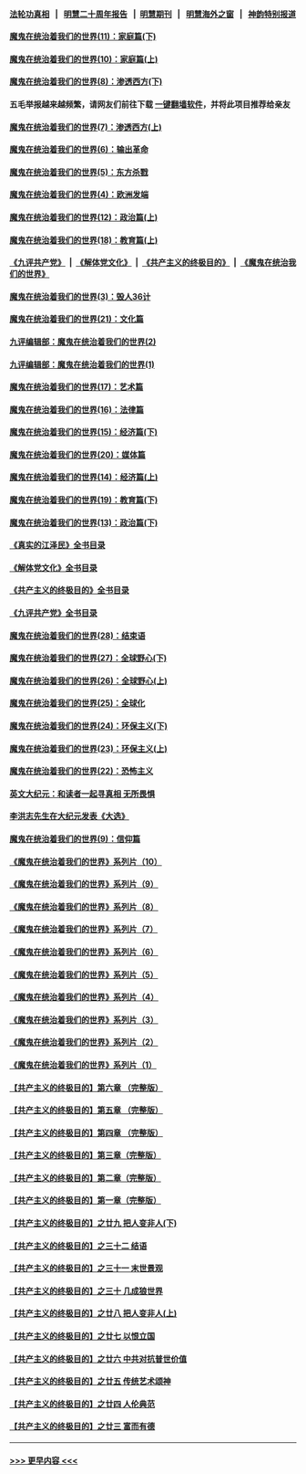 #### [法轮功真相](https://github.com/gfw-breaker/truth/blob/master/README.md?t=0) &nbsp;&nbsp;|&nbsp;&nbsp; [明慧二十周年报告](https://github.com/gfw-breaker/mh-reports/blob/master/README.md?t=0) &nbsp;&nbsp;|&nbsp;&nbsp;[明慧期刊](https://github.com/gfw-breaker/mh-qikan) &nbsp;&nbsp;|&nbsp;&nbsp; [明慧海外之窗](https://github.com/gfw-breaker/mh-news/blob/master/README.md?t=0) &nbsp;&nbsp;|&nbsp;&nbsp; [神韵特别报道](https://github.com/gfw-breaker/mh-news/blob/master/shenyun.md?t=0)
#### [魔鬼在统治着我们的世界(11)：家庭篇(下)](../pages/nsc422/n10440961.md?t=12071250) 
#### [魔鬼在统治着我们的世界(10)：家庭篇(上)](../pages/nsc422/n10435448.md?t=12071250) 
#### [魔鬼在统治着我们的世界(8)：渗透西方(下)](../pages/nsc422/n10429603.md?t=12071250) 
#### 五毛举报越来越频繁，请网友们前往下载 [一键翻墙软件](https://github.com/gfw-breaker/ssr-accounts)，并将此项目推荐给亲友
#### [魔鬼在统治着我们的世界(7)：渗透西方(上)](../pages/nsc422/n10426013.md?t=12071250) 
#### [魔鬼在统治着我们的世界(6)：输出革命](../pages/nsc422/n10421536.md?t=12071250) 
#### [魔鬼在统治着我们的世界(5)：东方杀戮](../pages/nsc422/n10417707.md?t=12071250) 
#### [魔鬼在统治着我们的世界(4)：欧洲发端](../pages/nsc422/n10414890.md?t=12071250) 
#### [魔鬼在统治着我们的世界(12)：政治篇(上)](../pages/nsc422/n10444576.md?t=12071250) 
#### [魔鬼在统治着我们的世界(18)：教育篇(上)](../pages/nsc422/n10526970.md?t=12071250) 
#### [《九评共产党》](https://github.com/begood0513/9ping.md/blob/master/README.md) &nbsp;|&nbsp; [《解体党文化》](../../../../jtdwh.md/blob/master/README.md)  &nbsp;|&nbsp; [《共产主义的终极目的》](../../../../gczydzjmd.md/blob/master/README.md) &nbsp;|&nbsp; [《魔鬼在统治我们的世界》](../../../../mgztzwmdsj.md/blob/master/README.md) 
#### [魔鬼在统治着我们的世界(3)：毁人36计](../pages/nsc422/n10411583.md?t=12071250) 
#### [魔鬼在统治着我们的世界(21)：文化篇](../pages/nsc422/n10597706.md?t=12071250) 
#### [九评编辑部：魔鬼在统治着我们的世界(2)](../pages/nsc422/n10410036.md?t=12071250) 
#### [九评编辑部：魔鬼在统治着我们的世界(1)](../pages/nsc422/n10406825.md?t=12071250) 
#### [魔鬼在统治着我们的世界(17)：艺术篇](../pages/nsc422/n10499093.md?t=12071250) 
#### [魔鬼在统治着我们的世界(16)：法律篇](../pages/nsc422/n10485969.md?t=12071250) 
#### [魔鬼在统治着我们的世界(15)：经济篇(下)](../pages/nsc422/n10469975.md?t=12071250) 
#### [魔鬼在统治着我们的世界(20)：媒体篇](../pages/nsc422/n10586579.md?t=12071250) 
#### [魔鬼在统治着我们的世界(14)：经济篇(上)](../pages/nsc422/n10457370.md?t=12071250) 
#### [魔鬼在统治着我们的世界(19)：教育篇(下)](../pages/nsc422/n10564808.md?t=12071250) 
#### [魔鬼在统治着我们的世界(13)：政治篇(下)](../pages/nsc422/n10448270.md?t=12071250) 
#### [《真实的江泽民》全书目录](../pages/nsc422/n13721399.md?t=12071250) 
#### [《解体党文化》全书目录](../pages/nsc422/n13721157.md?t=12071250) 
#### [《共产主义的终极目的》全书目录](../pages/nsc422/n13721048.md?t=12071250) 
#### [《九评共产党》全书目录](../pages/nsc422/n13708085.md?t=12071250) 
#### [魔鬼在统治着我们的世界(28)：结束语](../pages/nsc422/n10936246.md?t=12071250) 
#### [魔鬼在统治着我们的世界(27)：全球野心(下)](../pages/nsc422/n10928319.md?t=12071250) 
#### [魔鬼在统治着我们的世界(26)：全球野心(上)](../pages/nsc422/n10900318.md?t=12071250) 
#### [魔鬼在统治着我们的世界(25)：全球化](../pages/nsc422/n10788205.md?t=12071250) 
#### [魔鬼在统治着我们的世界(24)：环保主义(下)](../pages/nsc422/n10695307.md?t=12071250) 
#### [魔鬼在统治着我们的世界(23)：环保主义(上)](../pages/nsc422/n10688613.md?t=12071250) 
#### [魔鬼在统治着我们的世界(22)：恐怖主义](../pages/nsc422/n10614727.md?t=12071250) 
#### [英文大纪元：和读者一起寻真相 无所畏惧](../pages/nsc422/n12542027.md?t=12071250) 
#### [李洪志先生在大纪元发表《大选》](../pages/nsc422/n12534746.md?t=12071250) 
#### [魔鬼在统治着我们的世界(9)：信仰篇](../pages/nsc422/n10432159.md?t=12071250) 
#### [《魔鬼在统治着我们的世界》系列片（10）](../pages/nsc422/n12292670.md?t=12071250) 
#### [《魔鬼在统治着我们的世界》系列片（9）](../pages/nsc422/n12290859.md?t=12071250) 
#### [《魔鬼在统治着我们的世界》系列片（8）](../pages/nsc422/n12287445.md?t=12071250) 
#### [《魔鬼在统治着我们的世界》系列片（7）](../pages/nsc422/n12283425.md?t=12071250) 
#### [《魔鬼在统治着我们的世界》系列片（6）](../pages/nsc422/n12282314.md?t=12071250) 
#### [《魔鬼在统治着我们的世界》系列片（5）](../pages/nsc422/n12281419.md?t=12071250) 
#### [《魔鬼在统治着我们的世界》系列片（4）](../pages/nsc422/n12274024.md?t=12071250) 
#### [《魔鬼在统治着我们的世界》系列片（3）](../pages/nsc422/n12271322.md?t=12071250) 
#### [《魔鬼在统治着我们的世界》系列片（2）](../pages/nsc422/n12269049.md?t=12071250) 
#### [《魔鬼在统治着我们的世界》系列片（1）](../pages/nsc422/n12267575.md?t=12071250) 
#### [【共产主义的终极目的】第六章 （完整版）](../pages/nsc422/n11428913.md?t=12071250) 
#### [【共产主义的终极目的】第五章 （完整版）](../pages/nsc422/n11428912.md?t=12071250) 
#### [【共产主义的终极目的】第四章 （完整版）](../pages/nsc422/n11428907.md?t=12071250) 
#### [【共产主义的终极目的】第三章（完整版）](../pages/nsc422/n11428848.md?t=12071250) 
#### [【共产主义的终极目的】第二章（完整版）](../pages/nsc422/n11428831.md?t=12071250) 
#### [【共产主义的终极目的】第一章（完整版）](../pages/nsc422/n11417651.md?t=12071250) 
#### [【共产主义的终极目的】之廿九 把人变非人(下)](../pages/nsc422/n11344140.md?t=12071250) 
#### [【共产主义的终极目的】之三十二 结语](../pages/nsc422/n11360535.md?t=12071250) 
#### [【共产主义的终极目的】之三十一 末世景观](../pages/nsc422/n11351129.md?t=12071250) 
#### [【共产主义的终极目的】之三十 几成狼世界](../pages/nsc422/n11348280.md?t=12071250) 
#### [【共产主义的终极目的】之廿八 把人变非人(上)](../pages/nsc422/n11340492.md?t=12071250) 
#### [【共产主义的终极目的】之廿七 以恨立国](../pages/nsc422/n11336944.md?t=12071250) 
#### [【共产主义的终极目的】之廿六 中共对抗普世价值](../pages/nsc422/n11324785.md?t=12071250) 
#### [【共产主义的终极目的】之廿五 传统艺术颂神](../pages/nsc422/n11296396.md?t=12071250) 
#### [【共产主义的终极目的】之廿四 人伦典范](../pages/nsc422/n11296397.md?t=12071250) 
#### [【共产主义的终极目的】之廿三 富而有德](../pages/nsc422/n11283598.md?t=12071250) 

----
#### [ >>> 更早内容 <<< ](../indexes/nsc422-earlier.md)

